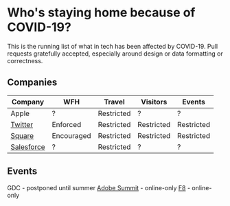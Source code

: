 # Who's staying home because of COVID-19?

This is the running list of what in tech has been affected by COVID-19. Pull requests gratefully accepted, especially around design or data formatting or correctness.

## Companies
| Company | WFH | Travel | Visitors | Events |
| --- | --- | --- | --- | --- |
Apple | ? | Restricted | ? | ? |
[Twitter](https://blog.twitter.com/en_us/topics/company/2020/keeping-our-employees-and-partners-safe-during-coronavirus.html) | Enforced | Restricted | Restricted | Restricted |
[Square](https://twitter.com/zamosta/status/1234658276781912064) | Encouraged | Restricted | Restricted | Restricted |
[Salesforce](https://www.salesforce.com/blog/2020/03/safety-and-wellbeing-those-around-you.html) | ? | Restricted | ? | ? |

## Events
GDC - postponed until summer
[Adobe Summit](https://twitter.com/AdobeSummit/status/1234627723831672832) - online-only
[F8](https://developers.facebook.com/blog/post/2020/02/27/important-f8-2020-update/) - online-only